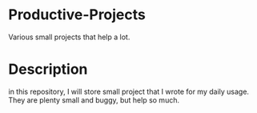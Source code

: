 # Productive-Projects
Various small projects that help a lot.

# Description
in this repository, I will store small project that I wrote for my daily usage. They are plenty small and buggy, but help so much.
